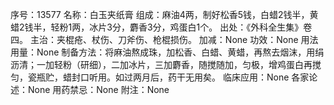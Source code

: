 序号：13577
名称：白玉夹纸膏
组成：麻油4两，制好松香5钱，白蜡2钱半，黄蜡2钱半，轻粉1两，冰片3分，麝香3分，鸡蛋白1个。
出处：《外科全生集》卷四。
主治：夹棍疮、杖伤、刀斧伤、枪棍损伤。
加减：None
功效：None
用法用量：None
制备方法：将麻油熬成珠，加松香、白蜡、黄蜡，再熬去烟沫，用绢沥清；一加轻粉（研细），二加冰片，三加麝香，随搅随加，匀极，增鸡蛋白再搅匀，瓷瓶贮，蜡封口听用。如过两月后，药干无用矣。
临床应用：None
各家论述：None
用药禁忌：None
附注：None
